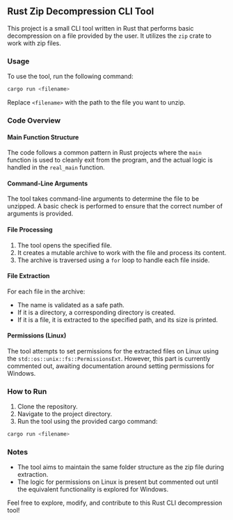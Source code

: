 ## Rust Zip Decompression CLI Tool

This project is a small CLI tool written in Rust that performs basic decompression on a file provided by the user. It utilizes the `zip` crate to work with zip files.

### Usage

To use the tool, run the following command:

```bash
cargo run <filename>
```

Replace `<filename>` with the path to the file you want to unzip.

### Code Overview

#### Main Function Structure

The code follows a common pattern in Rust projects where the `main` function is used to cleanly exit from the program, and the actual logic is handled in the `real_main` function.

#### Command-Line Arguments

The tool takes command-line arguments to determine the file to be unzipped. A basic check is performed to ensure that the correct number of arguments is provided.

#### File Processing

1. The tool opens the specified file.
2. It creates a mutable archive to work with the file and process its content.
3. The archive is traversed using a `for` loop to handle each file inside.

#### File Extraction

For each file in the archive:

- The name is validated as a safe path.
- If it is a directory, a corresponding directory is created.
- If it is a file, it is extracted to the specified path, and its size is printed.

#### Permissions (Linux)

The tool attempts to set permissions for the extracted files on Linux using the `std::os::unix::fs::PermissionsExt`. However, this part is currently commented out, awaiting documentation around setting permissions for Windows.

### How to Run

1. Clone the repository.
2. Navigate to the project directory.
3. Run the tool using the provided cargo command:

```bash
cargo run <filename>
```

### Notes

- The tool aims to maintain the same folder structure as the zip file during extraction.
- The logic for permissions on Linux is present but commented out until the equivalent functionality is explored for Windows.

Feel free to explore, modify, and contribute to this Rust CLI decompression tool!

